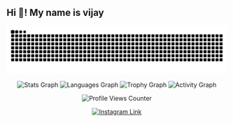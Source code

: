 <h2 align="left">Hi 👋! My name is vijay</h2>


<!-- Snake Animation -->
<p align="center">
  <img src="https://raw.githubusercontent.com/omvijaysharma/omvijaysharma/output/snake.svg" alt="Snake animation" />
</p>


<!-- GitHub Stats, Languages, Streak, Trophies, and Activity Graph -->
<div align="center">

  <!-- GitHub Stats -->
  <img src="https://github-readme-stats.vercel.app/api?username=omvijaysharma&hide_title=true&hide_rank=false&show_icons=true&include_all_commits=true&count_private=true&disable_animations=false&theme=dracula&locale=en&hide_border=true" height="150" alt="Stats Graph" />
  
  <!-- Most Used Languages -->
  <img src="https://github-readme-stats.vercel.app/api/top-langs?username=omvijaysharma&locale=en&hide_title=true&layout=compact&card_width=320&langs_count=10&theme=dark&hide_border=true" height="150" alt="Languages Graph" />
  
  <!-- GitHub Trophies -->
  <img src="https://github-profile-trophy.vercel.app?username=omvijaysharma&column=5&margin-w=15&margin-h=15&no-bg=true&no-frame=true" height="150" alt="Trophy Graph" />
  
  <!-- GitHub Activity Graph -->
  <img src="https://github-readme-activity-graph.vercel.app/graph?username=omvijaysharma&radius=16&theme=nord&area=true&hide_border=true" height="150" alt="Activity Graph" />
</div>


<!-- Profile Counter -->
<p align="center">
  <img src="https://komarev.com/ghpvc/?username=omvijaysharma&color=brightgreen&style=for-the-badge&label=PROFILE+VIEWS" alt="Profile Views Counter" />
</p>


<!-- Instagram Link as Button -->
<p align="center">
  <a href="https://www.instagram.com/om.vijay.sharma/" target="_blank">
    <img src="https://img.shields.io/badge/om.vijay.sharma-E4405F?style=for-the-badge&logo=instagram&logoColor=white" alt="Instagram Link" />
  </a>
</p>